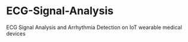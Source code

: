 # ECG-Signal-Analysis
ECG Signal Analysis and Arrhythmia Detection  on IoT wearable medical devices
